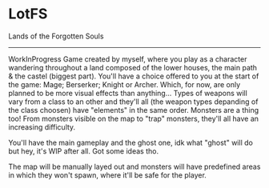 # LotFS
Lands of the Forgotten Souls
____________________________

WorkInProgress Game created by myself, where you play as a character wandering throughout a land composed of the lower houses, the main path & the castel (biggest part). 
You'll have a choice offered to you at the start of the game: Mage; Berserker; Knight or Archer. Which, for now, are only planned to be more visual effects than anything... 
Types of weapons will vary from a class to an other and they'll all (the weapon types depanding of the class choosen) have "elements" in the same order. 
Monsters are a thing too! From monsters visible on the map to "trap" monsters, they'll all have an increasing difficulty.

You'll have the main gameplay and the ghost one, idk what "ghost" will do but hey, it's WIP after all. Got some ideas tho.

The map will be manually layed out and monsters will have predefined areas in which they won't spawn, where it'll be safe for the player.
